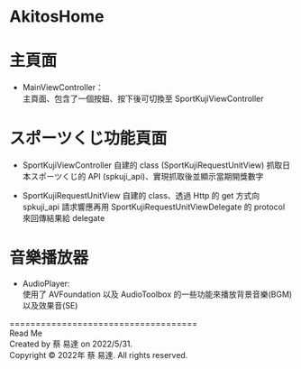 # AkitosHome


# 主頁面
- MainViewController：  
主頁面、包含了一個按鈕、按下後可切換至 SportKujiViewController


# スポーツくじ功能頁面
- SportKujiViewController 
自建的 class (SportKujiRequestUnitView) 抓取日本スポーツくじ的 API (spkuji_api)、實現抓取後並顯示當期開獎數字

- SportKujiRequestUnitView
自建的 class、透過 Http 的 get 方式向 spkuji_api 請求響應再用 SportKujiRequestUnitViewDelegate 的 protocol 來回傳結果給 delegate


# 音樂播放器
- AudioPlayer:  
使用了 AVFoundation 以及 AudioToolbox 的一些功能來播放背景音樂(BGM)以及效果音(SE)  

====================================  
Read Me  
Created by 蔡 易達 on 2022/5/31.  
Copyright © 2022年 蔡 易達. All rights reserved.
